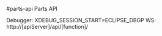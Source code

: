 #parts-api
Parts API

Debugger: XDEBUG_SESSION_START=ECLIPSE_DBGP
WS: http://[apiServer]/api/[function]/